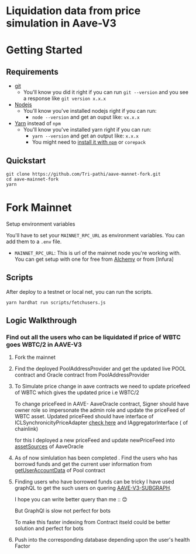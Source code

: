 # Liquidation data from price simulation in Aave-V3

# Getting Started

## Requirements

- [git](https://git-scm.com/book/en/v2/Getting-Started-Installing-Git)
  - You'll know you did it right if you can run `git --version` and you see a response like `git version x.x.x`
- [Nodejs](https://nodejs.org/en/)
  - You'll know you've installed nodejs right if you can run:
    - `node --version` and get an ouput like: `vx.x.x`
- [Yarn](https://yarnpkg.com/getting-started/install) instead of `npm`
  - You'll know you've installed yarn right if you can run:
    - `yarn --version` and get an output like: `x.x.x`
    - You might need to [install it with `npm`](https://classic.yarnpkg.com/lang/en/docs/install/) or `corepack`

## Quickstart

```
git clone https://github.com/Tri-pathi/aave-mannet-fork.git
cd aave-mainnet-fork
yarn
```

# Fork Mainnet

Setup environment variables

You'll have to set your `MAINNET_RPC_URL` as environment variables. You can add them to a `.env` file.

- `MAINNET_RPC_URL`: This is url of the mainnet node you're working with. You can get setup with one for free from [Alchemy](https://alchemy.com/?a=673c802981) or from [Infura]

## Scripts

After deploy to a testnet or local net, you can run the scripts.

```
yarn hardhat run scripts/fetchusers.js
```

## Logic Walkthrough

### Find out all the users who can be liquidated if price of WBTC goes WBTC/2 in AAVE-V3

1. Fork the mainnet

2. Find the deployed PoolAddressProvider and get the updated live POOL contract and Oracle contract from PoolAddressProvider

3. To Simulate price change in aave contracts we need to update pricefeed of WBTC which gives the updated price i.e WBTC/2

   To change priceFeed in AAVE- AaveOracle contract, Signer should have owner role so impersonate the admin role and update the priceFeed of WBTC asset. Updated priceFeed should have interface of ICLSynchronicityPriceAdapter [check here](https://etherscan.io/address/0x230E0321Cf38F09e247e50Afc7801EA2351fe56F#code) and IAggregatorInterface ( of chainlink)

   for this I deployed a new priceFeed and update newPriceFeed into [assetSources](https://github.com/aave/aave-v3-core/blob/master/contracts/misc/AaveOracle.sol#L23) of AaveOracle

4. As of now simlulation has been completed . Find the users who has borrowd funds and get the current user information from [getUserAccountData](https://github.com/aave/aave-v3-core/blob/master/contracts/protocol/pool/Pool.sol) of Pool contract

5. Finding users who have borrowed funds can be tricky
   I have used graphQL to get the such users on quering [AAVE-V3-SUBGRAPH]("https://api.thegraph.com/subgraphs/name/aave/protocol-v3").

   I hope you can write better query than me :: 😊

   But GraphQl is slow not perfect for bots

   To make this faster indexing from Contract itseld could be better solution and perfect for bots

6. Push into the corresponding database depending upon the user's health Factor
